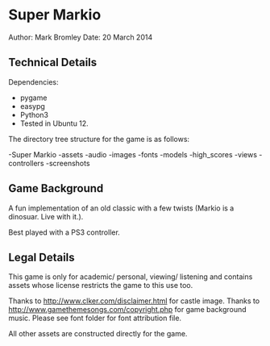 # Super Markio

Author: Mark Bromley
Date: 20 March 2014


## Technical Details

Dependencies:
- pygame
- easypg 
- Python3 
- Tested in Ubuntu 12.

The directory tree structure for the game is as follows:

-Super Markio
    -assets
        -audio
        -images
        -fonts
    -models
        -high_scores
    -views
    -controllers
    -screenshots


## Game Background

A fun implementation of an old classic with a few twists (Markio is a dinosuar. Live with it.).

Best played with a PS3 controller.


## Legal Details

This game is only for academic/ personal, viewing/ listening and contains assets whose license restricts the game to this use too.

Thanks to http://www.clker.com/disclaimer.html for castle image.
Thanks to http://www.gamethemesongs.com/copyright.php for game background music.
Please see font folder for font attribution file.

All other assets are constructed directly for the game.
